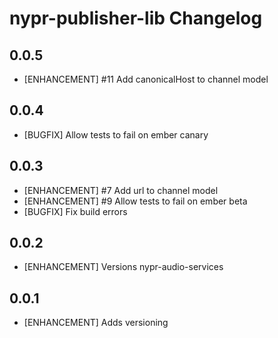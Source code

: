 # nypr-publisher-lib Changelog

## 0.0.5
- [ENHANCEMENT] #11 Add canonicalHost to channel model

## 0.0.4
- [BUGFIX] Allow tests to fail on ember canary

## 0.0.3
- [ENHANCEMENT] #7 Add url to channel model
- [ENHANCEMENT] #9 Allow tests to fail on ember beta
- [BUGFIX] Fix build errors

## 0.0.2
- [ENHANCEMENT] Versions nypr-audio-services

## 0.0.1
- [ENHANCEMENT] Adds versioning
